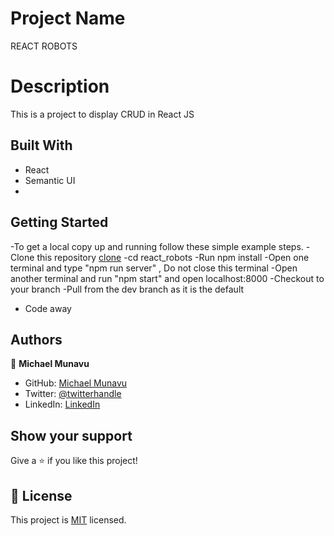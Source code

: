 # Project Name

REACT ROBOTS

# Description

This is a project to display CRUD in React JS

## Built With

- React
- Semantic UI
-

## Getting Started

-To get a local copy up and running follow these simple example steps.
-Clone this repository [clone](https://github.com/MICHAELMUNAVU83/react_robots.git)
-cd react_robots
-Run npm install
-Open one terminal and type "npm run server" , Do not close this terminal
-Open another terminal and run "npm start" and open localhost:8000
-Checkout to your branch
-Pull from the dev branch as it is the default
- Code away

## Authors

👤 **Michael Munavu**

- GitHub: [Michael Munavu](https://github.com/MICHAELMUNAVU83)
- Twitter: [@twitterhandle](https://twitter.com/MunavuMichael)
- LinkedIn: [LinkedIn](https://www.linkedin.com/in/michael-munavu/)

## Show your support

Give a ⭐️ if you like this project!

## 📝 License

This project is [MIT](https://github.com/microverseinc/readme-template/blob/master/MIT.md) licensed.
